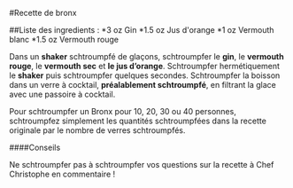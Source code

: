 #Recette de bronx 

##Liste des ingredients :
*3 oz Gin
*1.5 oz Jus d'orange
*1 oz  Vermouth blanc
*1.5 oz Vermouth rouge

Dans un **shaker** schtroumpfé de glaçons, schtroumpfer le **gin**, le **vermouth rouge**, le **vermouth sec** et **le jus d’orange**. Schtroumpfer hermétiquement le **shaker** puis schtroumpfer quelques secondes. Schtroumpfer la boisson dans un verre à cocktail, **préalablement schtroumpfé**, en filtrant la glace avec une passoire à cocktail.

Pour schtroumpfer un Bronx pour 10, 20, 30 ou 40 personnes, schtroumpfez simplement les quantités schtroumpfées dans la recette originale par le nombre de verres schtroumpfés.


####Conseils

Ne schtroumpfer pas à schtroumpfer vos questions sur la recette à Chef Christophe en commentaire !
